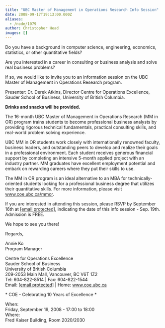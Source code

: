 ```yaml
---
title: "UBC Master of Management in Operations Research Info Session"
date: 2008-09-17T19:13:00.000Z
aliases:
  - /node/1079
author: Christopher Head
images: []
---
```


<div class="field field-name-body field-type-text-with-summary field-label-hidden"><div class="field-items"><div class="field-item even"><p>Do you have a background in computer science, engineering, economics, statistics, or other quantitative fields?</p>
<p>Are you interested in a career in consulting or business analysis and solve real business problems?</p>
<p>If so, we would like to invite you to an information session on the UBC Master of Management in Operations Research program.</p>
<p>Presenter: Dr. Derek Atkins, Director Centre for Operations Excellence, Sauder School of Business, University of British Columbia.</p>
<!--break--><p><b>Drinks and snacks will be provided.</b></p>
<p>The 16-month UBC Master of Management in Operations Research (MM in OR) program trains students to become professional business analysts by providing rigorous technical fundamentals, practical consulting skills, and real-world problem solving experience.</p>
<p>UBC MM in OR students work closely with internationally renowned faculty, business leaders, and outstanding peers to develop and realize their goals in a professional environment. Each student receives generous financial support by completing an intensive 5-month applied project with an industry partner. MM graduates have excellent employment potential and embark on rewarding careers where they put their skills to use.</p>
<p>The MM in OR program is an ideal alternative to an MBA for technically-oriented students looking for a professional business degree that utilizes their quantitative skills. For more information, please visit <a href="http://www.coe.ubc.ca/mmor">www.coe.ubc.ca/mmor</a>.</p>
<p>If you are interested in attending this session, please RSVP by September 16th at <a href="/cdn-cgi/l/email-protection#2a43444c456a49454f045f484904494b"><span class="__cf_email__" data-cfemail="83eaede5ecc3e0ece6adf6e1e0ade0e2">[email&#xA0;protected]</span></a>, indicating the date of this info session - Sep. 19th. Admission is FREE.</p>
<p>We hope to see you there!</p>
<p>Regards,</p>
<p>Annie Ko<br>
Program Manager</p>
<p>Centre for Operations Excellence<br>
Sauder School of Business<br>
University of British Columbia<br>
209-2053 Main Mall, Vancouver, BC  V6T 1Z2<br>
Tel: 604-822-8514 | Fax: 604-822-1544<br>
Email: <a href="/cdn-cgi/l/email-protection#54353a3a3d317a3f3b14373b317a2136377a3735"><span class="__cf_email__" data-cfemail="eb8a8585828ec58084ab88848ec59e8988c5888a">[email&#xA0;protected]</span></a> | Home: <a href="http://www.coe.ubc.ca">www.coe.ubc.ca</a></p>
<p>* COE - Celebrating 10 Years of Excellence *</p>
</div></div></div><div class="field field-name-field-dates field-type-datetime field-label-above"><div class="field-label">When:&#xA0;</div><div class="field-items"><div class="field-item even"><span class="date-display-single">Friday, September 19, 2008 - <span class="date-display-range"><span class="date-display-start">17:00</span> to <span class="date-display-end">18:00</span></span></span></div></div></div><div class="field field-name-field-location field-type-text field-label-above"><div class="field-label">Where:&#xA0;</div><div class="field-items"><div class="field-item even">Fred Kaiser Building, Room 2020/2030</div></div></div>    <footer>
          </footer>
